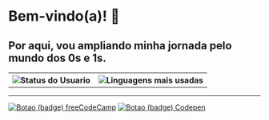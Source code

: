 <h1>  Bem-vindo(a)! 👋</h1>

<h2>Por aqui, vou ampliando minha jornada pelo mundo dos 0s e 1s.</h2>

<table>

<tr>
<th> <img src="https://github-readme-stats.vercel.app/api?username=guirque&theme=tokyonight&hide=stars" alt="Status do Usuario" /></th>
<th> <img src="https://github-readme-stats.vercel.app/api/top-langs/?username=guirque&layout=compact&theme=tokyonight" alt="Linguagens mais usadas" /></th>
</tr>

</table>
<hr/>


<a href="https://www.freecodecamp.org/guircc"><img src="https://img.shields.io/badge/Freecodecamp-%23123.svg?&style=for-the-badge&logo=freecodecamp&logoColor=green" alt="Botao (badge) freeCodeCamp"></a>
<a href="https://codepen.io/guircc"><img src="https://img.shields.io/badge/Codepen-000000?style=for-the-badge&logo=codepen&logoColor=white" alt="Botao (badge) Codepen"></a> 
